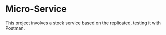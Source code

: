 # Micro-Service
This project involves a stock service based on the replicated, testing it with Postman.
